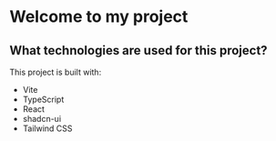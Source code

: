 # Welcome to my project


## What technologies are used for this project?

This project is built with:

- Vite
- TypeScript
- React
- shadcn-ui
- Tailwind CSS


